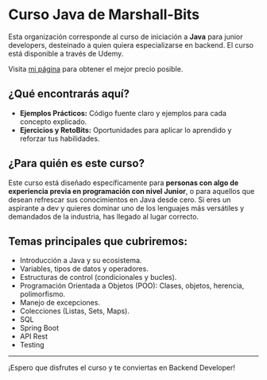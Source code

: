 # Curso Java de Marshall-Bits

Esta organización corresponde al curso de iniciación a **Java** para junior developers, desteinado a quien quiera especializarse en backend. El curso está disponible a través de Udemy.

Visita [mi página](https://marshall-bits.dev) para obtener el mejor precio posible.

## ¿Qué encontrarás aquí?

* **Ejemplos Prácticos:** Código fuente claro y ejemplos para cada concepto explicado.
* **Ejercicios y RetoBits:** Oportunidades para aplicar lo aprendido y reforzar tus habilidades.

## ¿Para quién es este curso?

Este curso está diseñado específicamente para **personas con algo de experiencia previa en programación con nivel Junior**, o para aquellos que desean refrescar sus conocimientos en Java desde cero. Si eres un aspirante a dev y quieres dominar uno de los lenguajes más versátiles y demandados de la industria, has llegado al lugar correcto.

## Temas principales que cubriremos:

* Introducción a Java y su ecosistema.
* Variables, tipos de datos y operadores.
* Estructuras de control (condicionales y bucles).
* Programación Orientada a Objetos (POO): Clases, objetos, herencia, polimorfismo.
* Manejo de excepciones.
* Colecciones (Listas, Sets, Maps).
* SQL
* Spring Boot
* API Rest
* Testing

---

¡Espero que disfrutes el curso y te conviertas en Backend Developer!
